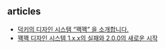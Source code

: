 ## articles

- [덕키의 디자인 시스템 “꽥꽥” 을 소개합니다.](https://blog.duckie.team/덕키의-디자인-시스템-꽥꽥-을-소개합니다-59d962c4bf7)
- [꽥꽥 디자인 시스템 1.x.x의 실패와 2.0.0의 새로운 시작](https://blog.duckie.team/꽥꽥-디자인-시스템-1-x-x의-실패와-2-0-0의-새로운-시작-9286692013c1)
